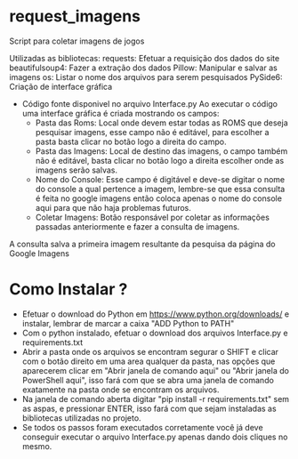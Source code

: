 # request_imagens
Script para coletar imagens de jogos

Utilizadas as bibliotecas:
requests: Efetuar a requisição dos dados do site
beautifulsoup4: Fazer a extração dos dados
Pillow: Manipular e salvar as imagens
os: Listar o nome dos arquivos para serem pesquisados
PySide6: Criação de interface gráfica

* Código fonte disponivel no arquivo Interface.py
  Ao executar o código uma interface gráfica é criada mostrando os campos:
    * Pasta das Roms: Local onde devem estar todas as ROMS que deseja pesquisar imagens, esse campo não é editável, para escolher a pasta basta clicar no botão logo a direita do campo.
    * Pasta das Imagens: Local de destino das imagens, o campo também não é editável, basta clicar no botão logo a direita  escolher onde as imagens serão salvas.
    * Nome do Console: Esse campo é digitável e deve-se digitar o nome do console a qual pertence a imagem, lembre-se que essa consulta é feita no google imagens então coloca apenas o nome do console aqui para que não haja problemas futuros.
    * Coletar Imagens: Botão responsável por coletar as informações passadas anteriormente e fazer a consulta de imagens.

A consulta salva a primeira imagem resultante da pesquisa da página do Google Imagens


# Como Instalar ?

* Efetuar o download do Python em https://www.python.org/downloads/ e instalar, lembrar de marcar a caixa "ADD Python to PATH"
* Com o python instalado, efetuar o download dos arquivos Interface.py e requirements.txt
* Abrir a pasta onde os arquivos se encontram segurar o SHIFT e clicar com o botão direito em uma area qualquer da pasta, nas opções que aparecerem clicar em "Abrir janela de comando aqui" ou "Abrir janela do PowerShell aqui", isso fará com que se abra uma janela de comando exatamente na pasta onde se encontram os arquivos.
* Na janela de comando aberta digitar "pip install -r requirements.txt" sem as aspas, e pressionar ENTER, isso fará com que sejam instaladas as bibliotecas utilizadas no projeto.
* Se todos os passos foram executados corretamente você já deve conseguir executar o arquivo Interface.py apenas dando dois cliques no mesmo.
